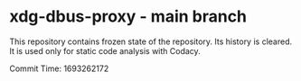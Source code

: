# xdg-dbus-proxy - main branch

This repository contains frozen state of the repository.
Its history is cleared. It is used only for static code
analysis with Codacy.

Commit Time: 1693262172